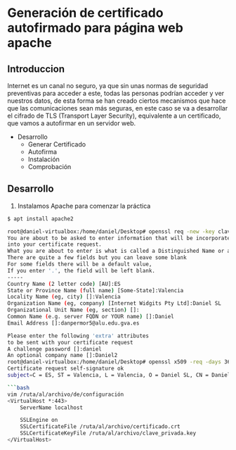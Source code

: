 # Generación de certificado autofirmado para página web apache

## Introduccion
Internet es un canal no seguro, ya que sin unas normas de seguridad preventivas para acceder a este, todas las personas podrían acceder y ver nuestros datos, de esta forma se han creado ciertos mecanismos que hace que las comunicaciones sean más seguras, en este caso se va a desarrollar el cifrado de TLS (Transport Layer Security), equivalente a un certificado, que vamos a autofirmar en un servidor web.

- Desarrollo
  - Generar Certificado
  - Autofirma
  - Instalación
  - Comprobación

## Desarrollo 

1. Instalamos Apache para comenzar la práctica
```bash
$ apt install apache2

```

```bash
root@daniel-virtualbox:/home/daniel/Desktop# openssl req -new -key clave_privada_apache.key -out solicitud.csr
You are about to be asked to enter information that will be incorporated
into your certificate request.
What you are about to enter is what is called a Distinguished Name or a DN.
There are quite a few fields but you can leave some blank
For some fields there will be a default value,
If you enter '.', the field will be left blank.
-----
Country Name (2 letter code) [AU]:ES
State or Province Name (full name) [Some-State]:Valencia
Locality Name (eg, city) []:Valencia
Organization Name (eg, company) [Internet Widgits Pty Ltd]:Daniel SL
Organizational Unit Name (eg, section) []:       
Common Name (e.g. server FQDN or YOUR name) []:Daniel
Email Address []:danpermor5@alu.edu.gva.es

Please enter the following 'extra' attributes
to be sent with your certificate request
A challenge password []:daniel
An optional company name []:Daniel2  
root@daniel-virtualbox:/home/daniel/Desktop# openssl x509 -req -days 365 -in solicitud.csr -signkey clave_privada_apache.key -out certificado.crt
Certificate request self-signature ok
subject=C = ES, ST = Valencia, L = Valencia, O = Daniel SL, CN = Daniel, emailAddress = danpermor5@alu.edu.gva.es

```bash
vim /ruta/al/archivo/de/configuración
<VirtualHost *:443>
    ServerName localhost

    SSLEngine on
    SSLCertificateFile /ruta/al/archivo/certificado.crt
    SSLCertificateKeyFile /ruta/al/archivo/clave_privada.key
</VirtualHost>
```
